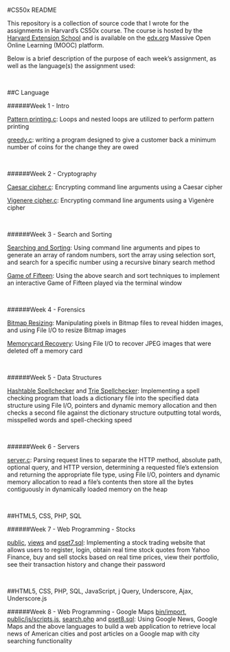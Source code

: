 #CS50x README

This repository is a collection of source code that I wrote for the assignments in Harvard’s CS50x course. The course is hosted by the [Harvard Extension School][19] and is available on the [edx.org][20] Massive Open Online Learning (MOOC) platform.

Below is a brief description of the purpose of each week’s assignment, as well as the language(s) the assignment used:
<p><br/></P>

##C Language

######Week 1 - Intro

[Pattern printing.c][1]:    Loops and nested loops are utilized to perform pattern printing 

[greedy.c][2]:    writing a program designed to give a customer back a minimum number of coins for the change they are owed  
<p><br/></P>

######Week 2 - Cryptography

[Caesar cipher.c][3]:    Encrypting command line arguments using a Caesar cipher

[Vigenere cipher.c][4]:    Encrypting command line arguments using a Vigenère cipher  
<p><br/></P>

######Week 3 - Search and Sorting

[Searching and Sorting][5]:    Using command line arguments and pipes to generate an array of random numbers, sort the array using selection sort, and search for a specific number using a recursive binary search method

[Game of Fifteen][6]:    Using the above search and sort techniques to implement an interactive Game of Fifteen played via the terminal window    
<p><br/></P>

######Week 4 - Forensics

[Bitmap Resizing][7]:    Manipulating pixels in Bitmap files to reveal hidden images, and using File I/O to resize Bitmap images 

[Memorycard Recovery][8]:    Using File I/O to recover JPEG images that were deleted off a memory card     
<p><br/></P>

######Week 5 - Data Structures

[Hashtable Spellchecker][9] and [Trie Spellchecker][10]:    Implementing a spell checking program that loads a dictionary file into the specified data structure using File I/O, pointers and dynamic memory allocation and then checks a second file against the dictionary structure outputting total words, misspelled words and spell-checking speed    
<p><br/></P>

######Week 6 - Servers

[server.c][11]:    Parsing request lines to separate the HTTP method, absolute path, optional query, and HTTP version, determining a requested file’s extension and returning the appropriate file type, using File I/O, pointers and dynamic memory allocation to read a file’s contents then store all the bytes contiguously in dynamically loaded memory on the heap    
<p><br/></P>

##HTML5, CSS, PHP, SQL

######Week 7 - Web Programming - Stocks

[public][12], [views][13] and [pset7.sql][14]:    Implementing a stock trading website that allows users to register, login, obtain real time stock quotes from Yahoo Finance, buy and sell stocks based on real time prices, view their portfolio, see their transaction history and change their password     
<p><br/></P>

##HTML5, CSS, PHP, SQL, JavaScript, j Query, Underscore, Ajax, Underscore.js

######Week 8 - Web Programming - Google Maps
[bin/import][15], [public/js/scripts.js][16], [search.php][17] and [pset8.sql][18]:    Using Google News, Google Maps and the above languages to build a web application to retrieve local news of American cities and post articles on a Google map with city searching functionality 

[1]: https://github.com/nathandoef/CS50x/blob/master/Week%201%20-%20Intro/pattern%20printing.c
[2]: https://github.com/nathandoef/CS50x/blob/master/Week%201%20-%20Intro/greedy.c
[3]: https://github.com/nathandoef/CS50x/blob/master/Week%202%20-%20Cryptography/caesar%20cipher.c
[4]: https://github.com/nathandoef/CS50x/blob/master/Week%202%20-%20Cryptography/vigenere%20cipher.c
[5]: https://github.com/nathandoef/CS50x/tree/master/Week%203%20-%20Searching%20and%20Sorting/Searching%20and%20Sorting
[6]: https://github.com/nathandoef/CS50x/blob/master/Week%203%20-%20Searching%20and%20Sorting/Game%20of%20Fifteen/fifteen.c
[7]: https://github.com/nathandoef/CS50x/tree/master/Week%204%20-%20Forensics/Bitmap%20Resizing
[8]: https://github.com/nathandoef/CS50x/blob/master/Week%204%20-%20Forensics/Memorycard%20Recovery/recover.c
[9]: https://github.com/nathandoef/CS50x/tree/master/Week%205%20-%20Data%20Structures/Hashtable%20Spellchecker
[10]: https://github.com/nathandoef/CS50x/tree/master/Week%205%20-%20Data%20Structures/Trie%20Spellchecker
[11]: https://github.com/nathandoef/CS50x/blob/master/Week%206%20-%20Servers/server.c
[12]: https://github.com/nathandoef/CS50x/tree/master/Week%207%20-%20Web%20Programming%20-%20Stocks/public
[13]: https://github.com/nathandoef/CS50x/tree/master/Week%207%20-%20Web%20Programming%20-%20Stocks/views
[14]: https://github.com/nathandoef/CS50x/blob/master/Week%207%20-%20Web%20Programming%20-%20Stocks/pset7.sql
[15]: https://github.com/nathandoef/CS50x/blob/master/Week%208%20-%20Web%20Programming%20-%20Google%20Maps/bin/import
[16]: https://github.com/nathandoef/CS50x/blob/master/Week%208%20-%20Web%20Programming%20-%20Google%20Maps/public/js/scripts.js
[17]: https://github.com/nathandoef/CS50x/blob/master/Week%208%20-%20Web%20Programming%20-%20Google%20Maps/public/search.php
[18]: https://github.com/nathandoef/CS50x/blob/master/Week%208%20-%20Web%20Programming%20-%20Google%20Maps/pset8.sql
[19]: http://cdn.cs50.net/2016/spring/lectures/0/w/syllabus/cscie50/cscie50.html
[20]: https://www.edx.org/
